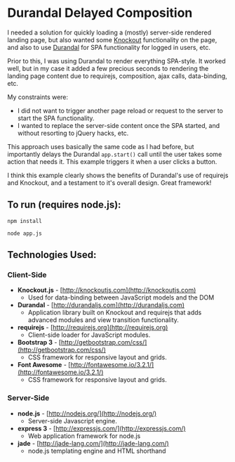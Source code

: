# Durandal Delayed Composition

I needed a solution for quickly loading a (mostly) server-side rendered landing page,
but also wanted some  [Knockout](http://knockoutjs.com) functionality on the page, and also to use [Durandal](http://durandaljs.com) for SPA functionality for logged in users, etc.

Prior to this, I was using Durandal to render everything SPA-style.
It worked well, but in my case it added a few precious seconds to rendering the landing page content
due to requirejs, composition, ajax calls, data-binding, etc.

My constraints were:

- I did not want to trigger another page reload or request to the server to start the SPA functionality.
- I wanted to replace the server-side content once the SPA started, and without resorting to jQuery hacks, etc.

This approach uses basically the same code as I had before, but importantly delays the Durandal `app.start()` call until the user takes some action that needs it.
This example triggers it when a user clicks a button.

I think this example clearly shows the benefits of Durandal's use of requirejs and Knockout, and a testament to it's overall design.  Great framework!

## To run (requires node.js):

`npm install`

`node app.js`



## Technologies Used:

### Client-Side

- **Knockout.js** - [http://knockoutjs.com](http://knockoutjs.com)
	- Used for data-binding between JavaScript models and the DOM
- **Durandal** - [http://durandaljs.com](http://durandaljs.com)
	- Application library built on Knockout and requirejs that adds advanced modules and view transition functionality.
- **requirejs** - [http://requirejs.org](http://requirejs.org)
	- Client-side loader for JavaScript modules.
- **Bootstrap 3** - [http://getbootstrap.com/css/](http://getbootstrap.com/css/)
	- CSS framework for responsive layout and grids.
- **Font Awesome** - [http://fontawesome.io/3.2.1/](http://fontawesome.io/3.2.1/)
	-  CSS framework for responsive layout and grids.

### Server-Side

- **node.js** - [http://nodejs.org/](http://nodejs.org/)
	- Server-side Javascript engine.
- **express 3** - [http://expressjs.com/](http://expressjs.com/)
	- Web application framework for node.js
- **jade** - [http://jade-lang.com/](http://jade-lang.com/)
	- node.js templating engine and HTML shorthand
